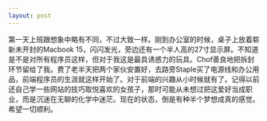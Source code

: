 ```yaml
---
layout: post
---
```


第一天上班跟想象中略有不同，不过大致一样。刚到办公室的时候，桌子上放着崭新未开封的Macbook 15，闪闪发光，旁边还有一个半人高的27寸显示屏。不知道是不是对所有程序员这样，但对于我这是最具诱惑力的玩具。Chof善良地把拆封环节留给了我。费了老半天把两个家伙安置好，去路旁Staple买了电源线和办公用品，前端程序员的生涯就这样开始了。对于前端的兴趣从小时候就有了。记得以前还自己学一些网站的技巧取悦喜欢的女孩子，那时可能从未想过把这爱好当成职业，而是沉迷在无聊的化学中迷茫。现在的状态，倒是有种半个梦想成真的感觉。希望一切顺利。